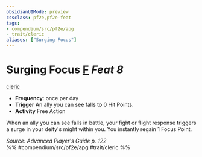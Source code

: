 ```yaml
---
obsidianUIMode: preview
cssclass: pf2e,pf2e-feat
tags:
- compendium/src/pf2e/apg
- trait/cleric
aliases: ["Surging Focus"]
---
```

# Surging Focus  [F](../../Rules/core-rulebook/chapter-9-playing-the-game.md#Actions "Free Action") *Feat 8*  
[cleric](../../Rules/traits/cleric.md)  

- **Frequency**: once per day
- **Trigger** An ally you can see falls to 0 Hit Points.
- **Activity** Free Action

When an ally you can see falls in battle, your fight or flight response triggers a surge in your deity's might within you. You instantly regain 1 Focus Point.

*Source: Advanced Player's Guide p. 122*  
%% #compendium/src/pf2e/apg #trait/cleric %%